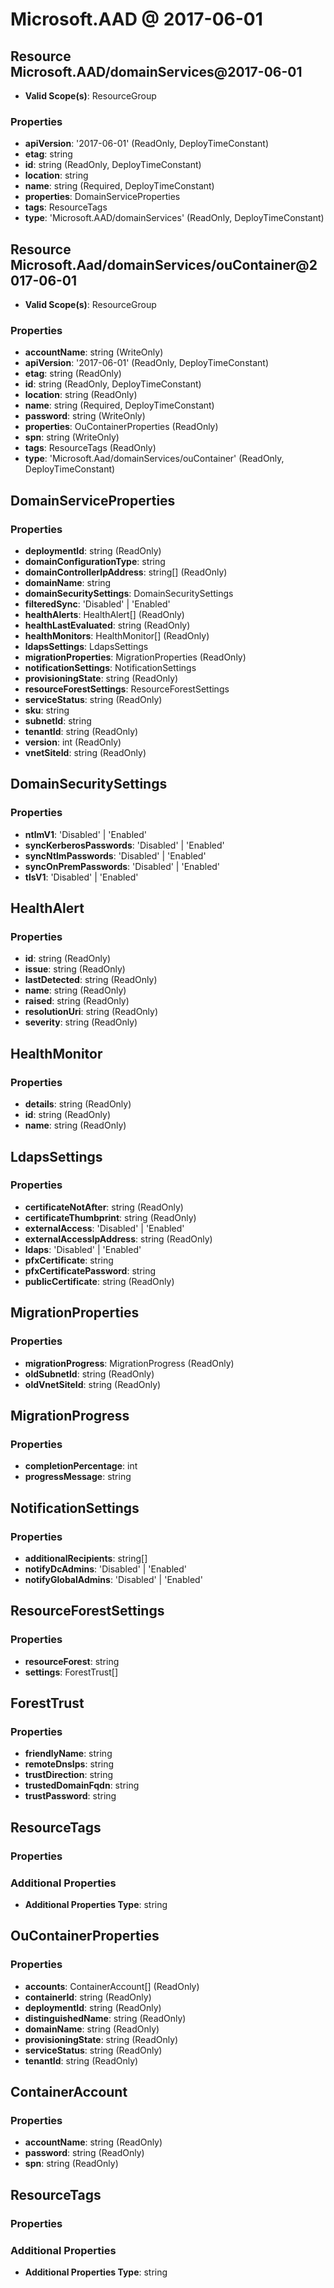 # Microsoft.AAD @ 2017-06-01

## Resource Microsoft.AAD/domainServices@2017-06-01
* **Valid Scope(s)**: ResourceGroup
### Properties
* **apiVersion**: '2017-06-01' (ReadOnly, DeployTimeConstant)
* **etag**: string
* **id**: string (ReadOnly, DeployTimeConstant)
* **location**: string
* **name**: string (Required, DeployTimeConstant)
* **properties**: DomainServiceProperties
* **tags**: ResourceTags
* **type**: 'Microsoft.AAD/domainServices' (ReadOnly, DeployTimeConstant)

## Resource Microsoft.Aad/domainServices/ouContainer@2017-06-01
* **Valid Scope(s)**: ResourceGroup
### Properties
* **accountName**: string (WriteOnly)
* **apiVersion**: '2017-06-01' (ReadOnly, DeployTimeConstant)
* **etag**: string (ReadOnly)
* **id**: string (ReadOnly, DeployTimeConstant)
* **location**: string (ReadOnly)
* **name**: string (Required, DeployTimeConstant)
* **password**: string (WriteOnly)
* **properties**: OuContainerProperties (ReadOnly)
* **spn**: string (WriteOnly)
* **tags**: ResourceTags (ReadOnly)
* **type**: 'Microsoft.Aad/domainServices/ouContainer' (ReadOnly, DeployTimeConstant)

## DomainServiceProperties
### Properties
* **deploymentId**: string (ReadOnly)
* **domainConfigurationType**: string
* **domainControllerIpAddress**: string[] (ReadOnly)
* **domainName**: string
* **domainSecuritySettings**: DomainSecuritySettings
* **filteredSync**: 'Disabled' | 'Enabled'
* **healthAlerts**: HealthAlert[] (ReadOnly)
* **healthLastEvaluated**: string (ReadOnly)
* **healthMonitors**: HealthMonitor[] (ReadOnly)
* **ldapsSettings**: LdapsSettings
* **migrationProperties**: MigrationProperties (ReadOnly)
* **notificationSettings**: NotificationSettings
* **provisioningState**: string (ReadOnly)
* **resourceForestSettings**: ResourceForestSettings
* **serviceStatus**: string (ReadOnly)
* **sku**: string
* **subnetId**: string
* **tenantId**: string (ReadOnly)
* **version**: int (ReadOnly)
* **vnetSiteId**: string (ReadOnly)

## DomainSecuritySettings
### Properties
* **ntlmV1**: 'Disabled' | 'Enabled'
* **syncKerberosPasswords**: 'Disabled' | 'Enabled'
* **syncNtlmPasswords**: 'Disabled' | 'Enabled'
* **syncOnPremPasswords**: 'Disabled' | 'Enabled'
* **tlsV1**: 'Disabled' | 'Enabled'

## HealthAlert
### Properties
* **id**: string (ReadOnly)
* **issue**: string (ReadOnly)
* **lastDetected**: string (ReadOnly)
* **name**: string (ReadOnly)
* **raised**: string (ReadOnly)
* **resolutionUri**: string (ReadOnly)
* **severity**: string (ReadOnly)

## HealthMonitor
### Properties
* **details**: string (ReadOnly)
* **id**: string (ReadOnly)
* **name**: string (ReadOnly)

## LdapsSettings
### Properties
* **certificateNotAfter**: string (ReadOnly)
* **certificateThumbprint**: string (ReadOnly)
* **externalAccess**: 'Disabled' | 'Enabled'
* **externalAccessIpAddress**: string (ReadOnly)
* **ldaps**: 'Disabled' | 'Enabled'
* **pfxCertificate**: string
* **pfxCertificatePassword**: string
* **publicCertificate**: string (ReadOnly)

## MigrationProperties
### Properties
* **migrationProgress**: MigrationProgress (ReadOnly)
* **oldSubnetId**: string (ReadOnly)
* **oldVnetSiteId**: string (ReadOnly)

## MigrationProgress
### Properties
* **completionPercentage**: int
* **progressMessage**: string

## NotificationSettings
### Properties
* **additionalRecipients**: string[]
* **notifyDcAdmins**: 'Disabled' | 'Enabled'
* **notifyGlobalAdmins**: 'Disabled' | 'Enabled'

## ResourceForestSettings
### Properties
* **resourceForest**: string
* **settings**: ForestTrust[]

## ForestTrust
### Properties
* **friendlyName**: string
* **remoteDnsIps**: string
* **trustDirection**: string
* **trustedDomainFqdn**: string
* **trustPassword**: string

## ResourceTags
### Properties
### Additional Properties
* **Additional Properties Type**: string

## OuContainerProperties
### Properties
* **accounts**: ContainerAccount[] (ReadOnly)
* **containerId**: string (ReadOnly)
* **deploymentId**: string (ReadOnly)
* **distinguishedName**: string (ReadOnly)
* **domainName**: string (ReadOnly)
* **provisioningState**: string (ReadOnly)
* **serviceStatus**: string (ReadOnly)
* **tenantId**: string (ReadOnly)

## ContainerAccount
### Properties
* **accountName**: string (ReadOnly)
* **password**: string (ReadOnly)
* **spn**: string (ReadOnly)

## ResourceTags
### Properties
### Additional Properties
* **Additional Properties Type**: string

